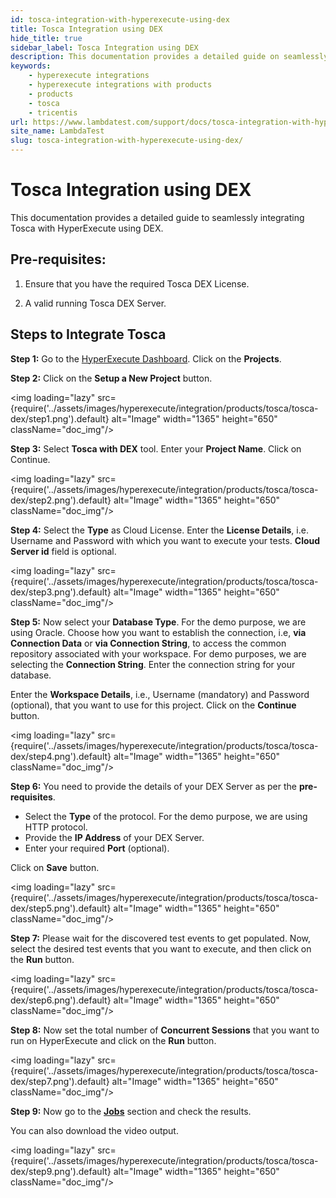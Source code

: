 ```yaml
---
id: tosca-integration-with-hyperexecute-using-dex
title: Tosca Integration using DEX
hide_title: true
sidebar_label: Tosca Integration using DEX
description: This documentation provides a detailed guide on seamlessly integrating Tosca with HyperExecute using DEX
keywords:
    - hyperexecute integrations
    - hyperexecute integrations with products
    - products
    - tosca
    - tricentis
url: https://www.lambdatest.com/support/docs/tosca-integration-with-hyperexecute-using-dex/
site_name: LambdaTest
slug: tosca-integration-with-hyperexecute-using-dex/
---
```



<script type="application/ld+json"
      dangerouslySetInnerHTML={{ __html: JSON.stringify({
       "@context": "https://schema.org",
        "@type": "BreadcrumbList",
        "itemListElement": [{
          "@type": "ListItem",
          "position": 1,
          "name": "Home",
          "item": "https://www.lambdatest.com"
        },{
          "@type": "ListItem",
          "position": 2,
          "name": "Support",
          "item": "https://www.lambdatest.com/support/docs/"
        },{
          "@type": "ListItem",
          "position": 3,
          "name": "Tosca Integration with HyperExecute using DEX",
          "item": "https://www.lambdatest.com/support/docs/tosca-integration-with-hyperexecute-using-dex/"
        }]
      })
    }}
></script>

# Tosca Integration using DEX

This documentation provides a detailed guide to seamlessly integrating Tosca with HyperExecute using DEX.

## Pre-requisites:

1. Ensure that you have the required Tosca DEX License.

2. A valid running Tosca DEX Server.

## Steps to Integrate Tosca

**Step 1:** Go to the [HyperExecute Dashboard](https://hyperexecute.lambdatest.com/). Click on the **Projects**.

**Step 2:** Click on the **Setup a New Project** button.

<img loading="lazy" src={require('../assets/images/hyperexecute/integration/products/tosca/tosca-dex/step1.png').default} alt="Image" width="1365" height="650" className="doc_img"/>

**Step 3:** Select **Tosca with DEX** tool. Enter your **Project Name**. Click on Continue.

<img loading="lazy" src={require('../assets/images/hyperexecute/integration/products/tosca/tosca-dex/step2.png').default} alt="Image" width="1365" height="650" className="doc_img"/>

**Step 4:** Select the **Type** as Cloud License. Enter the **License Details**, i.e. Username and Password with which you want to execute your tests. **Cloud Server id** field is optional.

<img loading="lazy" src={require('../assets/images/hyperexecute/integration/products/tosca/tosca-dex/step3.png').default} alt="Image" width="1365" height="650" className="doc_img"/>

**Step 5:** Now select your **Database Type**. For the demo purpose, we are using Oracle. Choose how you want to establish the connection, i.e, **via Connection Data** or **via Connection String**, to access the common repository associated with your workspace. For demo purposes, we are selecting the **Connection String**. Enter the connection string for your database.

Enter the **Workspace Details**, i.e., Username (mandatory) and Password (optional), that you want to use for this project. Click on the **Continue** button.

<img loading="lazy" src={require('../assets/images/hyperexecute/integration/products/tosca/tosca-dex/step4.png').default} alt="Image" width="1365" height="650" className="doc_img"/>

**Step 6:** You need to provide the details of your DEX Server as per the **pre-requisites**.

- Select the **Type** of the protocol. For the demo purpose, we are using HTTP protocol.
- Provide the **IP Address** of your DEX Server.
- Enter your required **Port** (optional).

Click on **Save** button.

<img loading="lazy" src={require('../assets/images/hyperexecute/integration/products/tosca/tosca-dex/step5.png').default} alt="Image" width="1365" height="650" className="doc_img"/>

**Step 7:** Please wait for the discovered test events to get populated. Now, select the desired test events that you want to execute, and then click on the **Run** button.

<img loading="lazy" src={require('../assets/images/hyperexecute/integration/products/tosca/tosca-dex/step6.png').default} alt="Image" width="1365" height="650" className="doc_img"/>

**Step 8:** Now set the total number of **Concurrent Sessions** that you want to run on HyperExecute and click on the **Run** button.

<img loading="lazy" src={require('../assets/images/hyperexecute/integration/products/tosca/tosca-dex/step7.png').default} alt="Image" width="1365" height="650" className="doc_img"/>

**Step 9:** Now go to the [**Jobs**](https://hyperexecute.lambdatest.com/hyperexecute/jobs) section and check the results.

You can also download the video output.

<img loading="lazy" src={require('../assets/images/hyperexecute/integration/products/tosca/tosca-dex/step9.png').default} alt="Image" width="1365" height="650" className="doc_img"/>